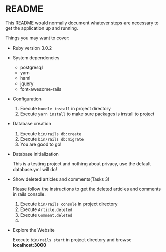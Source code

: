 # README

This README would normally document whatever steps are necessary to get the
application up and running.

Things you may want to cover:

* Ruby version
	3.0.2

* System dependencies
	- postgresql
	- yarn
	- haml
	- jquery
	- font-awesome-rails

* Configuration

	1. Execute `bundle install` in project directory
	2. Execute `yarn install` to make sure packages is install to project

* Database creation

	1. Execute `bin/rails db:create` 
	2. Execute `bin/rails db:migrate`
	3. You are good to go!

* Database initialization

	This is a testing project and nothing about privacy, use the default database.yml will do!

* Show deleted articles and comments(Tasks 3)

	Please follow the instructions to get the deleted articles and comments in rails console.
	
	1. Execute `bin/rails console` in project directory
	2. Execute `Article.deleted`
	3. Execute `Comment.deleted`
	4.  
* Explore the Website

	Execute `bin/rails start` in project directory and browse **localhost:3000**
